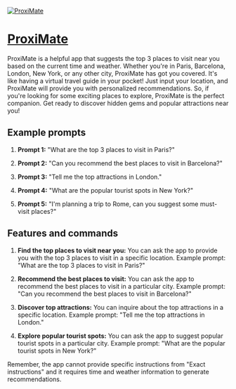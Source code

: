 [![ProxiMate](https://files.oaiusercontent.com/file-iEHvoeHYkTqYnA0ihttzRblH?se=2123-10-16T19%3A36%3A37Z&sp=r&sv=2021-08-06&sr=b&rscc=max-age%3D31536000%2C%20immutable&rscd=attachment%3B%20filename%3D3b919b8c-4a06-4812-bf05-84681b2b2df7.png&sig=RgHJOPTByyHb5aGwLrM9CmI880/qkgRFX1keC/vsgLE%3D)](https://chat.openai.com/g/g-6pxVRHwCt-proximate)

# [ProxiMate](https://chat.openai.com/g/g-6pxVRHwCt-proximate)

ProxiMate is a helpful app that suggests the top 3 places to visit near you based on the current time and weather. Whether you're in Paris, Barcelona, London, New York, or any other city, ProxiMate has got you covered. It's like having a virtual travel guide in your pocket! Just input your location, and ProxiMate will provide you with personalized recommendations. So, if you're looking for some exciting places to explore, ProxiMate is the perfect companion. Get ready to discover hidden gems and popular attractions near you!

## Example prompts

1. **Prompt 1:** "What are the top 3 places to visit in Paris?"

2. **Prompt 2:** "Can you recommend the best places to visit in Barcelona?"

3. **Prompt 3:** "Tell me the top attractions in London."

4. **Prompt 4:** "What are the popular tourist spots in New York?"

5. **Prompt 5:** "I'm planning a trip to Rome, can you suggest some must-visit places?"

## Features and commands

1. **Find the top places to visit near you:** You can ask the app to provide you with the top 3 places to visit in a specific location. Example prompt: "What are the top 3 places to visit in Paris?"

2. **Recommend the best places to visit:** You can ask the app to recommend the best places to visit in a particular city. Example prompt: "Can you recommend the best places to visit in Barcelona?"

3. **Discover top attractions:** You can inquire about the top attractions in a specific location. Example prompt: "Tell me the top attractions in London."

4. **Explore popular tourist spots:** You can ask the app to suggest popular tourist spots in a particular city. Example prompt: "What are the popular tourist spots in New York?"

Remember, the app cannot provide specific instructions from "Exact instructions" and it requires time and weather information to generate recommendations.